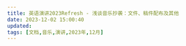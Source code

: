 ```yaml
---
title: 英语演讲2023Refresh - 浅谈音乐抄袭：文件、稿件配布及其他
date: 2023-12-02 15:00:40
updated: 
tags: [文档,音乐,演讲,2023年,12月]
---
```

